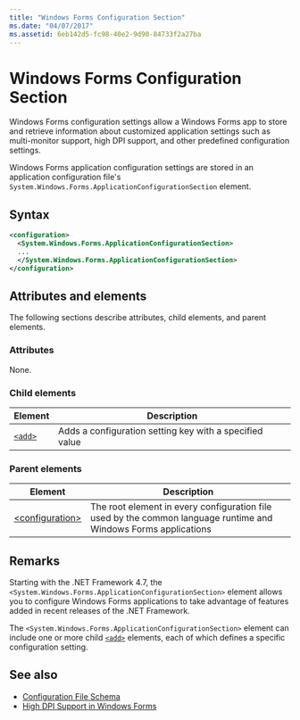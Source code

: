 ```yaml
---
title: "Windows Forms Configuration Section"
ms.date: "04/07/2017"
ms.assetid: 6eb142d5-fc98-40e2-9d90-84733f2a27ba
---
```

# Windows Forms Configuration Section
Windows Forms configuration settings allow a Windows Forms app to store and retrieve information about customized application settings such as multi-monitor support, high DPI support, and other predefined configuration settings.

Windows Forms application configuration settings are stored in an application configuration file's `System.Windows.Forms.ApplicationConfigurationSection` element.

## Syntax

```xml
<configuration>
  <System.Windows.Forms.ApplicationConfigurationSection>
  ...
  </System.Windows.Forms.ApplicationConfigurationSection>
</configuration>
```

## Attributes and elements

The following sections describe attributes, child elements, and parent elements.

### Attributes

None.

### Child elements

Element  |Description |
---------|---------|
[`<add>`](windows-forms-add-configuration-element.md) | Adds a configuration setting key with a specified value |

### Parent elements

Element  |Description |
---------|---------|
[\<configuration>](../configuration-element.md) | The root element in every configuration file used by the common language runtime and Windows Forms applications |

## Remarks

Starting with the .NET Framework 4.7, the `<System.Windows.Forms.ApplicationConfigurationSection>` element allows you to configure Windows Forms applications to take advantage of features added in recent releases of the .NET Framework.

The `<System.Windows.Forms.ApplicationConfigurationSection>` element can include one or more child [`<add>`](windows-forms-add-configuration-element.md) elements, each of which defines a specific configuration setting.

## See also

- [Configuration File Schema](../index.md)
- [High DPI Support in Windows Forms](/dotnet/desktop/winforms/high-dpi-support-in-windows-forms)
